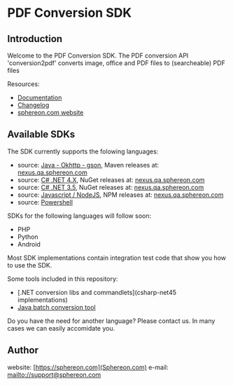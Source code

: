 # PDF Conversion SDK

## Introduction

Welcome to the PDF Conversion SDK. The PDF conversion API 'conversion2pdf' converts image, office and PDF files to (searcheable) PDF files

Resources:
- [Documentation](https://docs.sphereon.com/api/pdf/1.1/html)
- [Changelog](https://github.com/Sphereon-SDK/pdf-sdk/CHANGELOG.md)
- [sphereon.com website](https://sphereon.com)

## Available SDKs

The SDK currently supports the folowing languages:
 * source: [Java - Okhttp - gson](java8-okhttp-gson), Maven releases at: [nexus.qa.sphereon.com](http://nexus.qa.sphereon.com/repository/sphereon-sdk-releases)
 * source: [C# .NET 4.X](csharp-net45), NuGet releases at: [nexus.qa.sphereon.com](http://nexus.qa.sphereon.com/repository/sphereon-sdk-nuget)
 * source: [C# .NET 3.5](csharp-net35), NuGet releases at: [nexus.qa.sphereon.com](http://nexus.qa.sphereon.com/repository/sphereon-sdk-nuget)
 * source: [Javascript / NodeJS](javascript), NPM releases at: [nexus.qa.sphereon.com](http://nexus.qa.sphereon.com/repository/sphereon-sdk-npm)
 * source: [Powershell](powershell)
 
SDKs for the following languages will follow soon:
 * PHP
 * Python
 * Android
 
Most SDK implementations contain integration test code that show you how to use the SDK. 
 
Some tools included in this repository:
* [.NET conversion libs and commandlets](csharp-net45 implementations)
* [Java batch conversion tool](java-implementations-examples/java-file-processor)
 
Do you have the need for another language? Please contact us. In many cases we can easily accomidate you.

## Author
website: [https://sphereon.com](Sphereon.com)
e-mail: [mailto://support@sphereon.com](support@sphereon.com)
